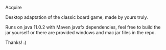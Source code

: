 Acquire

Desktop adaptation of the classic board game, made by yours truly.

Runs on java 11.0.2 with Maven javafx dependencies, feel free to build the jar yourself or there are provided windows and mac jar files in the repo.

Thanks! :)
